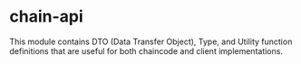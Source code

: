 # chain-api

This module contains DTO (Data Transfer Object), Type, and Utility function definitions that are useful for both chaincode and client implementations. 
